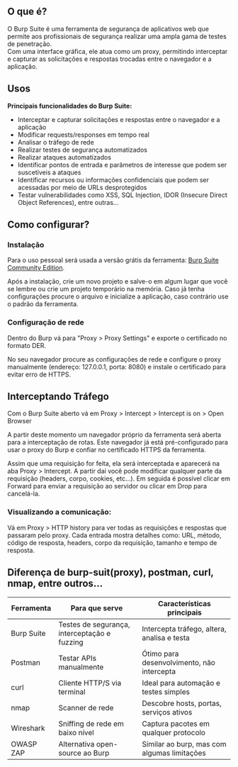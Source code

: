 ## O que é?

O Burp Suite é uma ferramenta de segurança de aplicativos web que permite aos profissionais de segurança realizar uma ampla gama de testes de penetração.   
Com uma interface gráfica, ele atua como um proxy, permitindo interceptar e capturar as solicitações e respostas trocadas entre o navegador e a aplicação. 

## Usos

**Principais funcionalidades do Burp Suite:**   
- Interceptar e capturar solicitações e respostas entre o navegador e a aplicação  
- Modificar requests/responses em tempo real  
- Analisar o tráfego de rede  
- Realizar testes de segurança automatizados  
- Realizar ataques automatizados  
- Identificar pontos de entrada e parâmetros de interesse que podem ser suscetíveis a ataques  
- Identificar recursos ou informações confidenciais que podem ser acessadas por meio de URLs desprotegidos  
- Testar vulnerabilidades como XSS, SQL Injection, IDOR (Insecure Direct Object References), entre outras...  



## Como configurar?
### Instalação
Para o uso pessoal será usada a versão grátis da ferramenta: [Burp Suite Community Edition](https://portswigger.net/burp/communitydownload).

Após a instalação, crie um novo projeto e salve-o em algum lugar que você se lembre ou crie um projeto temporário na memória. Caso já tenha configurações procure o arquivo e inicialize a aplicação, caso contrário use o padrão da ferramenta.

### Configuração de rede
Dentro do Burp vá para "Proxy > Proxy Settings" e exporte o certificado no formato DER.  
  
No seu navegador procure as configurações de rede e configure o proxy manualmente (endereço: 127.0.0.1, porta: 8080) e instale o certificado para evitar erro de HTTPS.


## Interceptando Tráfego
Com o Burp Suite aberto vá em Proxy > Intercept > Intercept is on > Open Browser

A partir deste momento um navegador próprio da ferramenta será aberta para a interceptação de rotas. Este navegador já está pré-configurado para usar o proxy do Burp e confiar no certificado HTTPS da ferramenta.

Assim que uma requisição for feita, ela será interceptada e aparecerá na aba Proxy > Intercept. A partir daí você pode modificar qualquer parte da requisição (headers, corpo, cookies, etc...). Em seguida é possível clicar em Forward para enviar a requisição ao servidor ou clicar em Drop para cancelá-la.

### Visualizando a comunicação:
Vá em Proxy > HTTP history para ver todas as requisições e respostas que passaram pelo proxy. Cada entrada mostra detalhes como: URL, método, código de resposta, headers, corpo da requisição, tamanho e tempo de resposta.



## Diferença de burp-suit(proxy), postman, curl, nmap, entre outros...

| Ferramenta | Para que serve | Características principais |
|------------|----------------|-----------------------------|
| Burp Suite | Testes de segurança, interceptação e fuzzing | Intercepta tráfego, altera, analisa e testa |
|Postman|Testar APIs manualmente|Ótimo para desenvolvimento, não intercepta|
|curl|Cliente HTTP/S via terminal|Ideal para automação e testes simples|
|nmap|Scanner de rede|Descobre hosts, portas, serviços ativos|
|Wireshark|Sniffing de rede em baixo nível|Captura pacotes em qualquer protocolo|
|OWASP ZAP|Alternativa open-source ao Burp| Similar ao burp, mas com algumas limitações|